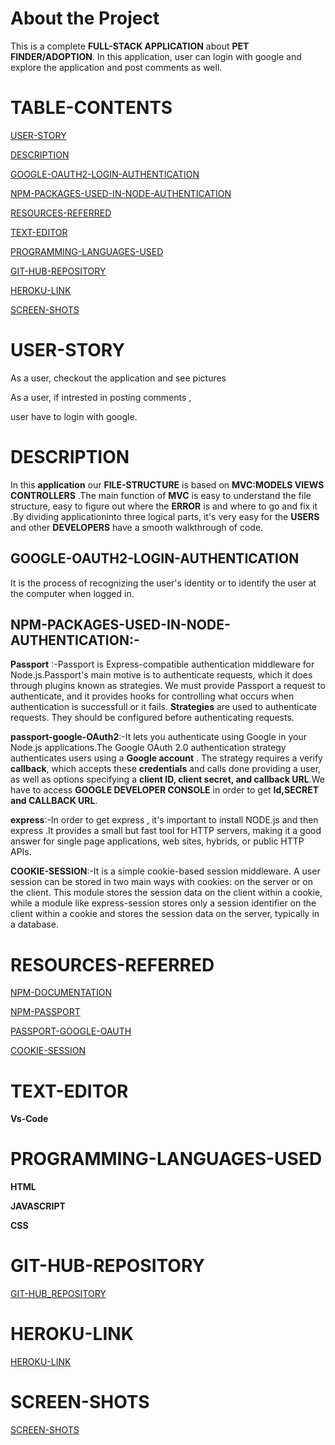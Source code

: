 # About the Project

This is a complete **FULL-STACK APPLICATION** about **PET FINDER/ADOPTION**.
In this application, user can login with google and explore the application and post comments as well.

# TABLE-CONTENTS
[USER-STORY](#USER-STORY)

[DESCRIPTION](#DESCRIPTION)

[GOOGLE-OAUTH2-LOGIN-AUTHENTICATION](#GOOGLE-OAUTH2-LOGIN-AUTHENTICATION)

[NPM-PACKAGES-USED-IN-NODE-AUTHENTICATION](#NPM-PACKAGES-USED-IN-NODE-AUTHENTICATION)

[RESOURCES-REFERRED](#RESOURCES-REFERRED)

[TEXT-EDITOR](#TEXT-EDITOR)

[PROGRAMMING-LANGUAGES-USED](#PROGRAMMING-LANGUAGES-USED)

[GIT-HUB-REPOSITORY](#GIT-HUB-REPOSITORY)

[HEROKU-LINK](#HEROKU-LINK)

[SCREEN-SHOTS](#SCREEN-SHOTS)





# USER-STORY

As a user, checkout the application and see pictures

As a user, if intrested in posting comments ,

user have to login with google.

# DESCRIPTION

In this **application** our **FILE-STRUCTURE** is based
on **MVC:MODELS VIEWS CONTROLLERS** .The
main function of **MVC** is easy to understand the file structure, easy to 
figure out where the **ERROR** is and where to go and fix it .By dividing applicationinto three logical parts, it's very easy for the **USERS** and 
other **DEVELOPERS** have a smooth walkthrough of code.

## GOOGLE-OAUTH2-LOGIN-AUTHENTICATION
It is the process of recognizing the user's identity or to identify the user 
at the computer when logged in.

## NPM-PACKAGES-USED-IN-NODE-AUTHENTICATION:-
 **Passport** :-Passport is Express-compatible authentication middleware for Node.js.Passport's main motive is to authenticate requests, which it does through   plugins known as strategies. We must provide Passport a request to authenticate, and it provides hooks for controlling what occurs when authentication is successfull or it fails. **Strategies** are used to authenticate requests. They should be  configured before authenticating requests.


 **passport-google-OAuth2**:-It lets you authenticate using Google in your Node.js applications.The Google OAuth 2.0 authentication strategy authenticates users using a **Google account** . The strategy requires a verify **callback**, which accepts these **credentials** and calls done providing a user, as well as options specifying a **client ID, client secret, and callback URL**.We have to access
 **GOOGLE DEVELOPER CONSOLE** in order to get **Id,SECRET and CALLBACK URL**.


 **express**:-In order to get express , it's important to install NODE.js and then express .It provides a small but fast tool for HTTP servers, making it a good answer for single page applications, web sites, hybrids, or public HTTP APIs. 

 
 **COOKIE-SESSION**:-It is a simple cookie-based session middleware.
A user session can be stored in two main ways with cookies: on the server or on the client. This module stores the session data on the client within a cookie, while a module like express-session stores only a session identifier on the client within a cookie and stores the session data on the server, typically in a database.

# RESOURCES-REFERRED
[NPM-DOCUMENTATION](https://www.npmjs.com/package/express)

[NPM-PASSPORT](https://www.npmjs.com/package/passport)

[PASSPORT-GOOGLE-OAUTH](https://www.npmjs.com/package/passport-google-oauth2)

[COOKIE-SESSION](https://www.npmjs.com/package/cookie-session)


# TEXT-EDITOR

**Vs-Code**
# PROGRAMMING-LANGUAGES-USED
**HTML**

**JAVASCRIPT**

**CSS**


# GIT-HUB-REPOSITORY
[GIT-HUB_REPOSITORY](https://github.com/priteshpatel823/project_2)

# HEROKU-LINK
[HEROKU-LINK]()

# SCREEN-SHOTS
[SCREEN-SHOTS]()